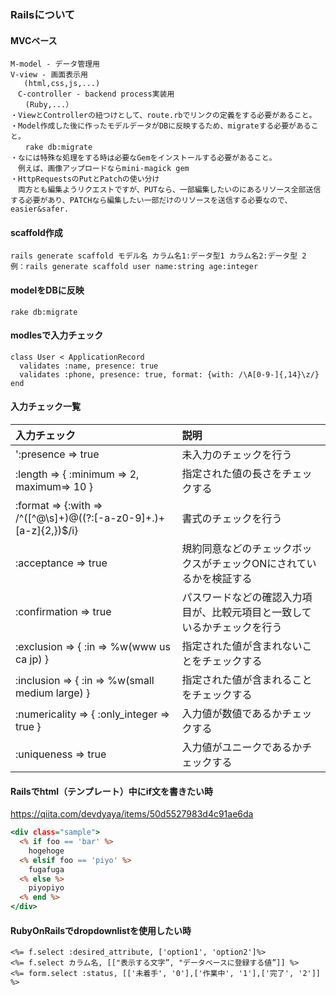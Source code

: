 ### Railsについて
#### MVCベース  
```
M-model - データ管理用  
V-view - 画面表示用  
   (html,css,js,...)
　C-controller - backend process実装用
　　(Ruby,...）  
・ViewとControllerの紐つけとして、route.rbでリンクの定義をする必要があること。  
・Model作成した後に作ったモデルデータがDBに反映するため、migrateする必要があること。   
　　rake db:migrate  
・なには特殊な処理をする時は必要なGemをインストールする必要があること。  
　例えば、画像アップロードならmini-magick gem  
・HttpRequestsのPutとPatchの使い分け  
　両方とも編集ようリクエストですが、PUTなら、一部編集したいのにあるリソース全部送信する必要があり、PATCHなら編集したい一部だけのリソースを送信する必要なので、easier&safer.
```
#### scaffold作成
```
rails generate scaffold モデル名 カラム名1:データ型1 カラム名2:データ型 2
例：rails generate scaffold user name:string age:integer
```
#### modelをDBに反映
```
rake db:migrate
```
#### modlesで入力チェック
```
class User < ApplicationRecord
  validates :name, presence: true
  validates :phone, presence: true, format: {with: /\A[0-9-]{,14}\z/}
end
```
#### 入力チェック一覧
|入力チェック|説明|
|:--------------------------------|:--------------------------------------------------|
| ':presence => true | 未入力のチェックを行う |
| :length => { :minimum => 2, maximum=> 10 }	| 指定された値の長さをチェックする |
| :format => {:with => /^([^@\s]+)@((?:[-a-z0-9]+\.)+[a-z]{2,})$/i}	| 書式のチェックを行う |
| :acceptance => true	| 規約同意などのチェックボックスがチェックONにされているかを検証する |
| :confirmation => true	| パスワードなどの確認入力項目が、比較元項目と一致しているかチェックを行う |
| :exclusion => { :in => %w(www us ca jp) }	| 指定された値が含まれないことをチェックする |
| :inclusion => { :in => %w(small medium large) }	| 指定された値が含まれることをチェックする |
| :numericality => { :only_integer => true }	| 入力値が数値であるかチェックする |
| :uniqueness => true	| 入力値がユニークであるかチェックする |

#### Railsでhtml（テンプレート）中にif文を書きたい時
https://qiita.com/devdyaya/items/50d5527983d4c91ae6da

```sample.html.erb
<div class="sample">
  <% if foo == 'bar' %>
    hogehoge
  <% elsif foo == 'piyo' %>
    fugafuga
  <% else %>
    piyopiyo
  <% end %>
</div>
```
#### RubyOnRailsでdropdownlistを使用したい時
```
<%= f.select :desired_attribute, ['option1', 'option2']%>
<%= f.select カラム名, [["表示する文字”, "データベースに登録する値”]] %>
<%= form.select :status, [['未着手', '0'],['作業中', '1'],['完了', '2']] %>
```
